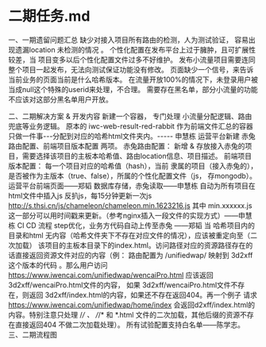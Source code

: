 # 二期任务.md

一、一期遗留问题汇总
 缺少对接入项目所有路由的检测，人为测试验证， 容易出现遗漏location 未检测的情况 。
 个性化配置在发布平台上过于臃肿，且可扩展性较差，当 项目变多以后个性化配置文件过多不好维护。
 发布小流量项目需要连同整个项目一起发布，无法向测试保证功能没有修改。
 页面缺少一个信号，来告诉当前业务的页面当前是什么哈希版本。
 在流量开放100%的情况下，未登录用户被当成null这个特殊的userid来处理，不合理。 
 需要存在黑名单，部分小流量的功能 不应该对这部分黑名单用户开放。


二、二期解决方案 & 开发内容
 新建一个容器， 专门处理 小流量分配逻辑、路由兜底等业务逻辑。 原本的 iwc-web-result-red-rabbit 作为前端文件汇总的容器只做一件事---分配到对应的哈希html文件夹内。----- 申慧栋
 运营平台新建 赤兔路由配置、前端项目版本配置 两项。  赤兔路由配置： 新增 & 存放接入赤兔的项目，需要选择该项目的主板本哈希值、路由location信息、项目描述。
前端项目版本配置： 每一个项目对应的哈希值（hash），当前 隶属的项目（接入赤兔的），是否被作为主版本（true、false），所属的个性化配置文件（js， 存mongodb）。 运营平台前端页面——郑韬    数据库存储，赤兔读取——申慧栋
自动为所有项目在html文件中插入js 反扒js，每15分钟更新一次js  http://s.thsi.cn/js/chameleon/chameleon.min.1623216.js 其中 min.xxxxxx.js  这一部分可以用时间戳来更新。（参考nginx插入一段文件的实现方式）——申慧栋
CI CD 流程 step优化，业务方代码自动上传至赤兔   ——郑韬
当 哈希项目内的目录和html 无内容（哈希文件夹下不存在对应文件的情况），应该被重定向至（二次加载） 该项目的主板本目录下的index.html。访问路径对应的资源路径存在的话直接返回资源文件对应的内容（例： 路由配置为 /unifiedwap/  映射到 3d2xff 这个版本的代码 。那么用户访问 https://www.iwencai.com/unifiedwap/wencaiPro.html 应该返回 3d2xff/wencaiPro.html文件的内容， 如果 3d2xff/wencaiPro.html文件不存在，则返回 3d2xff/index.html的内容，如果还不存在返回404。再一个例子 请求 https://www.iwencai.com/unifiedwap/home/index  会返回d2xff/index.html的内容。特别注意只处理 /*/  、  /*/* 和 *.html 文件的二次加载，其他后缀的资源不存在直接返回404 不做二次加载处理）。
所有试验配置支持白名单——陈学志。
三、二期流程图
